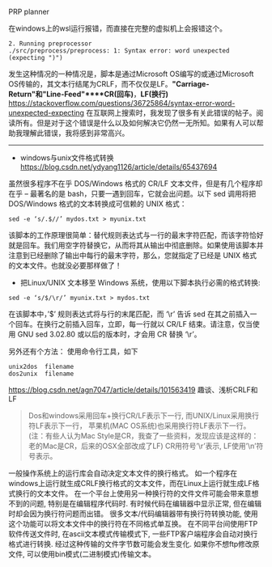 PRP planner 

在windows上的wsl运行报错，而直接在完整的虚拟机上会报错这个。
```
2. Running preprocessor
./src/preprocess/preprocess: 1: Syntax error: word unexpected (expecting ")")
```

发生这种情况的一种情况是，脚本是通过Microsoft OS编写的或通过Microsoft OS传输的，其文本行结尾为CRLF，而不仅仅是LF。**"Carriage-Return"和"Line-Feed"****CR(回车)**，**LF(换行)** https://stackoverflow.com/questions/36725864/syntax-error-word-unexpected-expecting 在互联网上搜索时，我发现了很多有关此错误的帖子。阅读所有。但是对于这个错误是什么以及如何解决它仍然一无所知。如果有人可以帮助我理解此错误，我将感到非常高兴。


-------------------------------

- windows与unix文件格式转换
https://blog.csdn.net/ydyang1126/article/details/65437694

虽然很多程序不在乎 DOS/Windows 格式的 CR/LF 文本文件，但是有几个程序却在乎 – 最著名的是 bash，只要一遇到回车，它就会出问题。以下 sed 调用将把 DOS/Windows 格式的文本转换成可信赖的 UNIX 格式：

```
sed -e ‘s/.$//’ mydos.txt > myunix.txt
```

该脚本的工作原理很简单：替代规则表达式与一行的最末字符匹配，而该字符恰好就是回车。我们用空字符替换它，从而将其从输出中彻底删除。如果使用该脚本并注意到已经删除了输出中每行的最末字符，那么，您就指定了已经是 UNIX 格式的文本文件。也就没必要那样做了！




- 把Linux/UNIX 文本移至 Windows 系统，使用以下脚本执行必需的格式转换:
```
sed -e ‘s/$/\r/’ myunix.txt > mydos.txt
```

在该脚本中，’$’ 规则表达式将与行的末尾匹配，而 ‘\r’ 告诉 sed 在其之前插入一个回车。在换行之前插入回车，立即，每一行就以 CR/LF 结束。请注意，仅当使用 GNU sed 3.02.80 或以后的版本时，才会用 CR 替换 ‘\r’。






另外还有个方法：
使用命令行工具，如下

```
unix2dos  filename 
dos2unix  filename 
```







https://blog.csdn.net/agn7047/article/details/101563419
趣谈、浅析CRLF和LF




>Dos和windows采用回车+换行CR/LF表示下一行, 
>而UNIX/Linux采用换行符LF表示下一行，
>苹果机(MAC OS系统)也采用换行符LF表示下一行。
>(注：有些人认为Mac Style是CR，我查了一些资料，发现应该是这样的：老的Mac是CR，后来的OSX全部改成了LF)
CR用符号’\r’表示, LF使用’\n’符号表示。



一般操作系统上的运行库会自动决定文本文件的换行格式。 如一个程序在windows上运行就生成CRLF换行格式的文本文件，而在Linux上运行就生成LF格式换行的文本文件。
在一个平台上使用另一种换行符的文件文件可能会带来意想不到的问题, 特别是在编辑程序代码时. 有时候代码在编辑器中显示正常, 但在编辑时却会因为换行符问题而出错。
很多文本/代码编辑器带有换行符转换功能, 使用这个功能可以将文本文件中的换行符在不同格式单互换。
在不同平台间使用FTP软件传送文件时, 在ascii文本模式传输模式下, 一些FTP客户端程序会自动对换行格式进行转换. 经过这种传输的文件字节数可能会发生变化. 如果你不想ftp修改原文件, 可以使用bin模式(二进制模式)传输文本。












